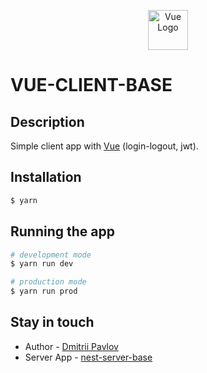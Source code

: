 <p align="center">
  <a href="https://vuejs.org/" target="blank"><img src="https://vuejs.org/logo.svg" height="64" alt="Vue Logo" /></a>
</p>

# VUE-CLIENT-BASE

## Description

Simple client app with [Vue](https://vuejs.org/) (login-logout, jwt).

## Installation

```bash
$ yarn
```

## Running the app

```bash
# development mode
$ yarn run dev

# production mode
$ yarn run prod
```

## Stay in touch

- Author - [Dmitrii Pavlov](https://github.com/dmrompav)
- Server App - [nest-server-base](https://github.com/dmrompav/nest-server-base)
